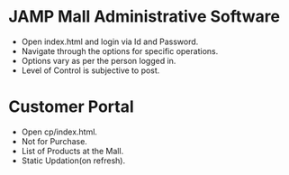 # JAMP Mall Administrative Software
- Open index.html and login via Id and Password.
- Navigate through the options for specific operations.
- Options vary as per the person logged in.
- Level of Control is subjective to post.


# Customer Portal 
- Open cp/index.html.
- Not for Purchase.
- List of Products at the Mall.
- Static Updation(on refresh).

